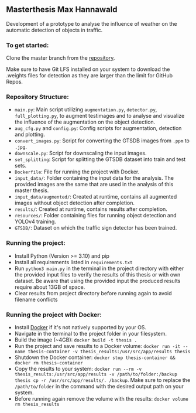 ## Masterthesis Max Hannawald
Development of a prototype to analyse the influence of weather on the automatic detection of objects in traffic.
### To get started:
Clone the master branch from the [repository](https://github.com/zPhenomm/masterthesis.git).

Make sure to have Git LFS installed on your system to download the .weights files for detection as they are larger than the limit for GitHub Repos.

### Repository Structure:
- `main.py`: Main script utilizing `augmentation.py`, `detector.py`, `full_plotting.py`, to augment testimages and to analyse and visualize the influence of the augmentation on the object detection.
- `aug_cfg.py` and `config.py`: Config scripts for augmentation, detection and plotting.
- `convert_images.py`: Script for converting the GTSDB images from `.ppm` to `.jpg`.
- `downscale.py`: Script for downscaling the input images.
- `set_splitting`: Script for splitting the GTSDB dataset into train and test sets.
- `Dockerfile`: File for running the project with Docker.
- `input_data/`: Folder containing the input data for the analysis. The provided images are the same that are used in the analysis of this master thesis.
- `input_data/augmented/`: Created at runtime, contains all augmented images without object detection after completion.
- `results/`: Created at runtime, contains results after completion.
- `resources/`: Folder containing files for running object detection and YOLOv4 training.
- `GTSDB/`: Dataset on which the traffic sign detector has been trained.

### Running the project:
- Install Python (Version >= 3.10) and pip
- Install all requirements listed in `requirements.txt`
- Run `python3 main.py` in the terminal in the project directory with either the provided input files to verify the results of this thesis or with own dataset. Be aware that using the provided input the produced results require about 13GB of space.
- Clear results from project directory before running again to avoid filename conflicts

### Running the project with Docker:
- Install [Docker](https://www.docker.com) if it's not natively supported by your OS.
- Navigate in the terminal to the project folder in your filesystem.
- Build the image (~4GB): `docker build -t thesis .`
- Run the project and save results to a Docker volume: `docker run -it --name thesis-container -v thesis_results:/usr/src/app/results thesis`
- Shutdown the Docker container: `docker stop thesis-container && docker rm thesis-container`
- Copy the results to your system: `docker run --rm -v thesis_results:/usr/src/app/results -v /path/to/folder:/backup thesis cp -r /usr/src/app/results/. /backup`. Make sure to replace the `/path/to/folder` in the command with the desired output path on your system.
- Before running again remove the volume with the results: `docker volume rm thesis_results`